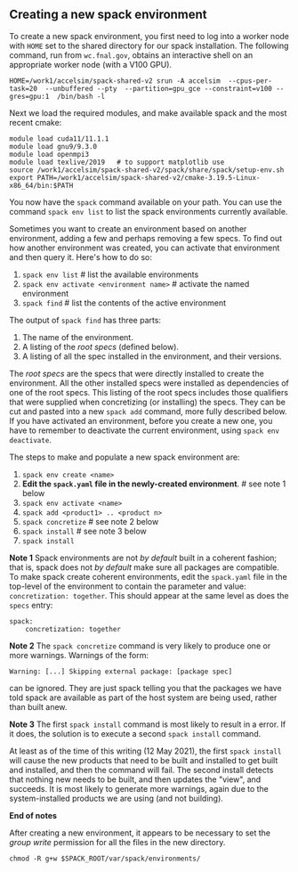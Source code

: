 ## Creating a new spack environment

To create a new spack environment, you first need to log into a worker node
with `HOME` set to the shared directory for our spack installation.
The following command, run from `wc.fnal.gov`, obtains an interactive shell on
an appropriate worker node (with a V100 GPU).

```
HOME=/work1/accelsim/spack-shared-v2 srun -A accelsim  --cpus-per-task=20  --unbuffered --pty  --partition=gpu_gce --constraint=v100 --gres=gpu:1  /bin/bash -l
```

Next we load the required modules, and make available spack and the most recent cmake:

```
module load cuda11/11.1.1
module load gnu9/9.3.0
module load openmpi3
module load texlive/2019   # to support matplotlib use
source /work1/accelsim/spack-shared-v2/spack/share/spack/setup-env.sh
export PATH=/work1/accelsim/spack-shared-v2/cmake-3.19.5-Linux-x86_64/bin:$PATH
```

You now have the `spack` command available on your path.
You can use the command `spack env list` to list the spack environments currently available.

Sometimes you want to create an environment based on another environment, adding a few and
perhaps removing a few specs. To find out how another environment was created, you can 
activate that environment and then query it. Here's how to do so:

1. `spack env list`            # list the available environments
2. `spack env activate <environment name>` # activate the named environment
3. `spack find`                # list the contents of the active environment

The output of `spack find` has three parts:

1. The name of the environment.
2. A listing of the *root specs* (defined below).
3. A listing of all the spec installed in the environment, and their versions.

The *root specs* are the specs that were directly installed to create the environment.
All the other installed specs were installed as dependencies of one of the root specs.
This listing of the root specs includes those qualifiers that were supplied when
concretizing (or installing) the specs. They can be cut and pasted into a new `spack add`
command, more fully described below. If you have activated an environment, before you create
a new one, you have to remember to deactivate the current environment, using
`spack env deactivate`.

The steps to make and populate a new spack environment are:

1. `spack env create <name>`
2. **Edit the `spack.yaml` file in the newly-created environment**. # see note 1 below
2. `spack env activate <name>`
3. `spack add <product1> .. <product n>`
4. `spack concretize`    # see note 2 below 
5. `spack install`       # see note 3 below
6. `spack install`

**Note 1** Spack environments are not *by default* built in a coherent fashion; that is,
spack does not *by default* make sure all packages are compatible. To make spack create
coherent environments, edit the `spack.yaml` file in the top-level of the environment
to contain the parameter and value: `concretization: together`. This should appear at
the same level as does the `specs` entry:

    spack:
        concretization: together

**Note 2** The `spack concretize` command is very likely to produce one or more warnings.
Warnings of the form:

    Warning: [...] Skipping external package: [package spec]

can be ignored. They are just spack telling you that the packages we have
told spack are available as part of the host system are being used, rather
than built anew.

**Note 3** The first `spack install` command is most likely to result in a error.
If it does, the solution is to execute a second `spack install` command.

At least as of the time of this
writing (12 May 2021), the first `spack install` will cause the new products
that need to be built and installed to get built and installed, and then the
command will fail. The second install detects that nothing new needs to be
built, and then updates the "view", and succeeds. It is most likely to
generate more warnings, again due to the system-installed products we are
using (and not building).

**End of notes**

After creating a new environment, it appears to be necessary to set
the *group write* permission for all the files in the new directory.

```
chmod -R g+w $SPACK_ROOT/var/spack/environments/
```

